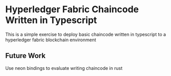 # Hyperledger Fabric Chaincode Written in Typescript
This is a simple exercise to deploy basic chaincode written in typescript to a hyperledger fabric blockchain environment

## Future Work
Use neon bindings to evaluate writing chaincode in rust